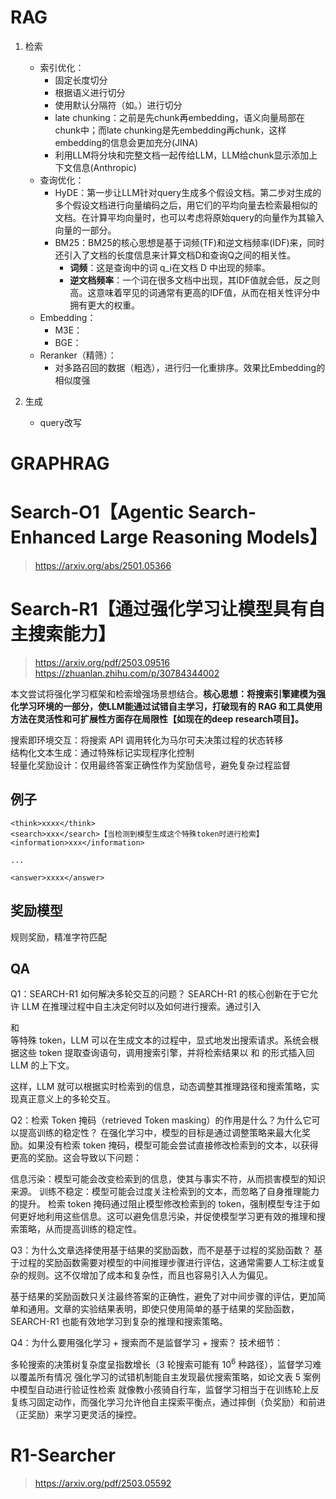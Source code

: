 # RAG

1. 检索  
    - 索引优化：
        - 固定长度切分
        - 根据语义进行切分
        - 使用默认分隔符（如。）进行切分
        - late chunking：之前是先chunk再embedding，语义向量局部在chunk中；而late chunking是先embedding再chunk，这样embedding的信息会更加充分(JINA)
        - 利用LLM将分块和完整文档一起传给LLM，LLM给chunk显示添加上下文信息(Anthropic)
    - 查询优化：
        - HyDE：第一步让LLM针对query生成多个假设文档。第二步对生成的多个假设文档进行向量编码之后，用它们的平均向量去检索最相似的文档。在计算平均向量时，也可以考虑将原始query的向量作为其输入向量的一部分。
        - BM25：BM25的核心思想是基于词频(TF)和逆文档频率(IDF)来，同时还引入了文档的长度信息来计算文档D和查询Q之间的相关性。
            - **词频**：这是查询中的词 q_i在文档 D 中出现的频率。
            - **逆文档频率**：一个词在很多文档中出现，其IDF值就会低，反之则高。这意味着罕见的词通常有更高的IDF值，从而在相关性评分中拥有更大的权重。
    - Embedding：
        - M3E：
        - BGE：
    - Reranker（精筛）：
        - 对多路召回的数据（粗选），进行归一化重排序。效果比Embedding的相似度强

2. 生成
    - query改写

# GRAPHRAG

# Search-O1【Agentic Search-Enhanced Large Reasoning Models】
> https://arxiv.org/abs/2501.05366


# Search-R1【通过强化学习让模型具有自主搜索能力】
> https://arxiv.org/pdf/2503.09516
> https://zhuanlan.zhihu.com/p/30784344002

本文尝试将强化学习框架和检索增强场景想结合。**核心思想：将搜索引擎建模为强化学习环境的一部分，使LLM能通过试错自主学习，打破现有的 RAG 和工具使用方法在灵活性和可扩展性方面存在局限性【如现在的deep research项目】。**

搜索即环境交互：将搜索 API 调用转化为马尔可夫决策过程的状态转移  
结构化文本生成：通过特殊标记实现程序化控制  
轻量化奖励设计：仅用最终答案正确性作为奖励信号，避免复杂过程监督  

## 例子
```
<think>xxxx</think>
<search>xxx</search>【当检测到模型生成这个特殊token时进行检索】
<information>xxx</information>

...

<answer>xxxx</answer>
```

## 奖励模型
规则奖励，精准字符匹配

## QA
Q1：SEARCH-R1 如何解决多轮交互的问题？
SEARCH-R1 的核心创新在于它允许 LLM 在推理过程中自主决定何时以及如何进行搜索。通过引入 <search> 和 </search> 等特殊 token，LLM 可以在生成文本的过程中，显式地发出搜索请求。系统会根据这些 token 提取查询语句，调用搜索引擎，并将检索结果以 <information> 和 </information> 的形式插入回 LLM 的上下文。

这样，LLM 就可以根据实时检索到的信息，动态调整其推理路径和搜索策略，实现真正意义上的多轮交互。

Q2：检索 Token 掩码（retrieved Token masking）的作用是什么？为什么它可以提高训练的稳定性？
在强化学习中，模型的目标是通过调整策略来最大化奖励。如果没有检索 token 掩码，模型可能会尝试直接修改检索到的文本，以获得更高的奖励。这会导致以下问题：

信息污染：模型可能会改变检索到的信息，使其与事实不符，从而损害模型的知识来源。
训练不稳定：模型可能会过度关注检索到的文本，而忽略了自身推理能力的提升。
检索 token 掩码通过阻止模型修改检索到的 token，强制模型专注于如何更好地利用这些信息。这可以避免信息污染，并促使模型学习更有效的推理和搜索策略，从而提高训练的稳定性。

Q3：为什么文章选择使用基于结果的奖励函数，而不是基于过程的奖励函数？
基于过程的奖励函数需要对模型的中间推理步骤进行评估，这通常需要人工标注或复杂的规则。这不仅增加了成本和复杂性，而且也容易引入人为偏见。

基于结果的奖励函数只关注最终答案的正确性，避免了对中间步骤的评估，更加简单和通用。文章的实验结果表明，即使只使用简单的基于结果的奖励函数，SEARCH-R1 也能有效地学习到复杂的推理和搜索策略。

Q4：为什么要用强化学习 + 搜索而不是监督学习 + 搜索？
技术细节：

多轮搜索的决策树复杂度呈指数增长（3 轮搜索可能有 $10^6$ 种路径），监督学习难以覆盖所有情况
强化学习的试错机制能自主发现最优搜索策略，如论文表 5 案例中模型自动进行验证性检索
就像教小孩骑自行车，监督学习相当于在训练轮上反复练习固定动作，而强化学习允许他自主探索平衡点，通过摔倒（负奖励）和前进（正奖励）来学习更灵活的操控。




# R1-Searcher
> https://arxiv.org/pdf/2503.05592


